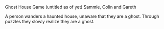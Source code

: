Ghost House Game (untitled as of yet)
Sammie, Colin and Gareth

A person wanders a haunted house, unaware that they are a ghost. Through puzzles they slowly realize they are a ghost. 




